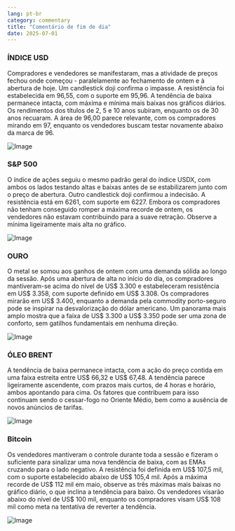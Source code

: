 ```yaml
---
lang: pt-br
category: commentary
title: "Comentário de fim de dia"
date: 2025-07-01
---
```


### ÍNDICE USD

Compradores e vendedores se manifestaram, mas a atividade de preços fechou onde começou - paralelamente ao fechamento de ontem e à abertura de hoje. Um candlestick doji confirma o impasse. A resistência foi estabelecida em 96,55, com o suporte em 95,96. A tendência de baixa permanece intacta, com máxima e mínima mais baixas nos gráficos diários. Os rendimentos dos títulos de 2, 5 e 10 anos subiram, enquanto os de 30 anos recuaram. A área de 96,00 parece relevante, com os compradores mirando em 97, enquanto os vendedores buscam testar novamente abaixo da marca de 96.

![Image](https://markleighedu.github.io/img/Jul-2025/01-Jul-2025/usdindex.jpg)

### S&P 500

O índice de ações seguiu o mesmo padrão geral do índice USDX, com ambos os lados testando altas e baixas antes de se estabilizarem junto com o preço de abertura. Outro candlestick doji confirmou a indecisão. A resistência está em 6261, com suporte em 6227. Embora os compradores não tenham conseguido romper a máxima recorde de ontem, os vendedores não estavam contribuindo para a suave retração. Observe a mínima ligeiramente mais alta no gráfico.

![Image](https://markleighedu.github.io/img/Jul-2025/01-Jul-2025/sp500.jpg)

### OURO

O metal se somou aos ganhos de ontem com uma demanda sólida ao longo da sessão. Após uma abertura de alta no início do dia, os compradores mantiveram-se acima do nível de US$ 3.300 e estabeleceram resistência em US$ 3.358, com suporte definido em US$ 3.308. Os compradores mirarão em US$ 3.400, enquanto a demanda pela commodity porto-seguro pode se inspirar na desvalorização do dólar americano. Um panorama mais amplo mostra que a faixa de US$ 3.300 a US$ 3.350 pode ser uma zona de conforto, sem gatilhos fundamentais em nenhuma direção.

![Image](https://markleighedu.github.io/img/Jul-2025/01-Jul-2025/gold.jpg)

### ÓLEO BRENT

A tendência de baixa permanece intacta, com a ação do preço contida em uma faixa estreita entre US$ 66,32 e US$ 67,48. A tendência parece ligeiramente ascendente, com prazos mais curtos, de 4 horas e horário, ambos apontando para cima. Os fatores que contribuem para isso continuam sendo o cessar-fogo no Oriente Médio, bem como a ausência de novos anúncios de tarifas.

![Image](https://markleighedu.github.io/img/Jul-2025/01-Jul-2025/brentoil.jpg)

### Bitcoin

Os vendedores mantiveram o controle durante toda a sessão e fizeram o suficiente para sinalizar uma nova tendência de baixa, com as EMAs cruzando para o lado negativo. A resistência foi definida em US$ 107,5 mil, com o suporte estabelecido abaixo de US$ 105,4 mil. Após a máxima recorde de US$ 112 mil em maio, observe as três máximas mais baixas no gráfico diário, o que inclina a tendência para baixo. Os vendedores visarão abaixo do nível de US$ 100 mil, enquanto os compradores visam US$ 108 mil como meta na tentativa de reverter a tendência.

![Image](https://markleighedu.github.io/img/Jul-2025/01-Jul-2025/bitcoin.jpg)


